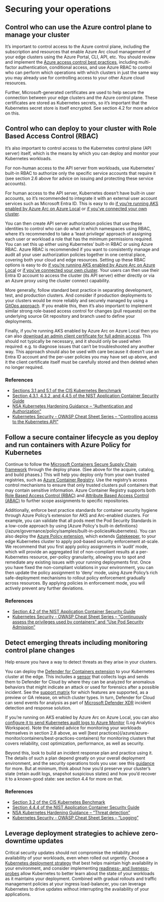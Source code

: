 # Securing your operations

## Control who can use the Azure control plane to manage your cluster

It’s important to control access to the Azure control plane, including the subscription and resources that enable Azure Arc cloud management of your edge clusters using the Azure Portal, CLI, API, etc.  You should review and implement the [Azure access control best practices](/azure/security/fundamentals/identity-management-best-practices), including multi-factor authentication, conditional access, and use Azure RBAC to control who can perform which operations with which clusters in just the same way you may already use for controlling access to your other Azure cloud resources.

Further, Microsoft-generated certificates are used to help secure the connection between your edge clusters and the Azure control plane. These certificates are stored as Kubernetes secrets, so it’s important that the Kubernetes secret store is itself encrypted.  See section 4.2 for more advice on this.

## Control who can deploy to your cluster with Role Based Access Control (RBAC)

It’s also important to control access to the Kubernetes control plane (API server) itself, which is the means by which you can deploy and monitor your Kubernetes workloads.

For non-human access to the API server from workloads, use Kubernetes’ built-in RBAC to authorize only the specific service accounts that require it (see section 2.6 above for advice on issuing and protecting these service accounts).

For human access to the API server, Kubernetes doesn’t have built-in user accounts, so it’s recommended to integrate it with an external user account services such as Microsoft Entra ID.  This is easy to do [if you’re running AKS enabled by Azure Arc on Azure Local](/azure/aks/hybrid/enable-authentication-microsoft-entra-id) or [if you’ve connected your own cluster](/azure/aks/hybrid/enable-authentication-microsoft-entra-id).

You can then create API server authorization policies that use these identities to control who can do what in which namespaces using RBAC, where it’s recommended to take a ‘least privilege’ approach of assigning each user or workload a role that has the minimum permissions required.  You can set this up either using Kubernetes’ built-in RBAC or using Azure RBAC.  Azure RBAC is recommended if you want to consistently manage and audit all your user authorization policies together in one central place, covering both your cloud and edge resources.  Setting up these RBAC options is easy to do [if you’re running AKS enabled by Azure Arc on Azure Local](/azure/aks/hybrid/azure-rbac-23h2) or [if you’ve connected your own cluster](/azure/azure-arc/kubernetes/azure-rbac?tabs=kubernetes-latest).  Your users can then use their Entra ID account to access the cluster (its API server) either directly or via an Azure proxy using the cluster connect capability.

More generally, follow standard best practice in separating development, test, and production clusters.  And consider if production deployments to your clusters would be more reliably and securely managed by using a [GitOps approach](/azure/azure-arc/kubernetes/tutorial-use-gitops-flux2?tabs=azure-cli).  If you enable this, then it’s also important to implement similar strong role-based access control for changes (pull requests) on the underlying source Git repository and branch used to define your deployments.

Finally, if you’re running AKS enabled by Azure Arc on Azure Local then you can also [download an admin client certificate for full admin access](/azure/aks/aksarc/retrieve-admin-kubeconfig).  This should not typically be necessary, and it should only be used when required: e.g. to diagnose issues that can’t be troubleshooted any another way.  This approach should also be used with care because it doesn’t use an Entra ID account and the per-user policies you may have set up above, and it the client certificate itself must be carefully stored and then deleted when no longer required.

### References
* [Sections 3.1 and 5.1 of the CIS Kubernetes Benchmark](https://www.cisecurity.org/benchmark/kubernetes)  
* [Section 4.3.1, 4.3.2, and 4.4.5 of the NIST Application Container Security Guide](https://csrc.nist.gov/pubs/sp/800/190/final)
* [NSA Kubernetes Hardening Guidance – “Authentication and Authorization”](https://media.defense.gov/2022/Aug/29/2003066362/-1/-1/0/CTR_KUBERNETES_HARDENING_GUIDANCE_1.2_20220829.PDF)
* [Kubernetes Security - OWASP Cheat Sheet Series – “Controlling access to the Kubernetes API”](https://cheatsheetseries.owasp.org/cheatsheets/Kubernetes_Security_Cheat_Sheet.html)

## Follow a secure container lifecycle as you deploy and run containers with Azure Policy for Kubernetes

Continue to follow the [Microsoft Containers Secure Supply Chain framework](/azure/security/container-secure-supply-chain/articles/container-secure-supply-chain-implementation/containers-secure-supply-chain-overview) through the deploy phase.  (See above for the acquire, catalog, and build phases.)  This will help you deploy only from your own trusted registries, such as [Azure Container Registry](/azure/container-registry/).  Use the registry’s access control mechanisms to ensure that only trusted clusters pull containers that may contain sensitive information.  Azure Container Registry supports both [Role Based Access Control (RBAC)](/azure/container-registry/container-registry-rbac-built-in-roles-overview?tabs=registries-configured-with-rbac-registry-abac-repository-permissions) and [Attribute Based Access Control (ABAC)](/azure/container-registry/container-registry-rbac-abac-repository-permissions?tabs=azure-portal) to further scope assignments to specific repositories.

Additionally, enforce best practice standards for container security hygiene through Azure Policy’s extension for AKS and Arc-enabled clusters.  For example, you can validate that all pods meet the Pod Security Standards in a low-code approach by using [Azure Policy's built-in definitions}(/azure/governance/policy/samples/built-in-policies#kubernetes).  You can also deploy the [Azure Policy extension](/azure/governance/policy/concepts/policy-for-kubernetes?toc=%2Fazure%2Fazure-arc%2Fkubernetes%2Ftoc.json&bc=%2Fazure%2Fazure-arc%2Fkubernetes%2Fbreadcrumb%2Ftoc.json#install-azure-policy-extension-for-azure-arc-enabled-kubernetes), which extends [Gatekeeper](https://open-policy-agent.github.io/gatekeeper/website/), to your edge Kubernetes cluster to apply pod-based security enforcement at-scale.  We recommend that you first apply policy assignments in ‘audit’ mode, which will provide an aggregated list of non-compliant results at a per-Kubernetes resource, per-policy granularity, allowing you to spot and remediate any existing issues with your running deployments first. Once you have fixed the non-compliant violations in your environment, you can then update the policy assignment to ‘deny’ mode, using Azure Policy’s rich safe-deployment mechanisms to rollout policy enforcement gradually across resources. By applying policies in enforcement mode, you will actively prevent any further deviations. 

### References
* [Section 4.2 of the NIST Application Container Security Guide](https://csrc.nist.gov/pubs/sp/800/190/final)
* [Kubernetes Security - OWASP Cheat Sheet Series – “Continuously assess the privileges used by containers” and “Use Pod Security Admission”](https://cheatsheetseries.owasp.org/cheatsheets/Kubernetes_Security_Cheat_Sheet.html)

## Detect emerging threats including monitoring control plane changes

Help ensure you have a way to detect threats as they arise in your clusters.

You can deploy the [Defender for Containers extension](/azure/defender-for-cloud/defender-for-containers-introduction#run-time-protection-for-kubernetes-nodes-and-clusters) to your Kubernetes cluster at the edge. This includes a [sensor](/azure/defender-for-cloud/defender-for-containers-enable?tabs=aks-deploy-portal%2Ck8s-deploy-cli%2Ck8s-verify-asc%2Ck8s-remove-arc%2Caks-removeprofile-api&pivots=defender-for-container-arc) that collects logs and sends them to Defender for Cloud by where they can be analyzed for anomalous behaviors that might indicate an attack or used for forensics after a possible incident.  See the [support matrix](/azure/defender-for-cloud/support-matrix-defender-for-containers?tabs=azureva%2Carcrt%2Carcspm%2Carcnet) for which features are supported, as a preview or GA release, on which cluster types.  In turn, Defender for Cloud can send events for analysis as part of [Microsoft Defender XDR](/azure/defender-for-cloud/concept-integration-365) incident detection and response solution.

If you’re running on AKS enabled by Azure Arc on Azure Local, you can also [configure it to send Kubernetes audit logs to Azure Monitor](/azure/aks/aksarc/kubernetes-monitor-audit-events) (Log Analytics Workspace).  Note the related advice for monitoring your workloads themselves in section 2.8 above, as well [best practices}(/azure/azure-monitor/containers/best-practices-containers) for monitoring clusters that covers reliability, cost optimization, performance, as well as security.

Beyond this, look to build an incident response plan and practice using it.  The details of such a plan depend greatly on your overall deployment environment, and the security operations tools you use: see this [guidance](/security/operations/incident-response-overview) for more.  But at minimum, think about how you’d preserve your cluster’s state (retain audit logs, snapshot suspicious states) and how you’d recover it to a known-good state: see section 4.4 for more on that.

### References
* [Section 3.2 of the CIS Kubernetes Benchmark](https://www.cisecurity.org/benchmark/kubernetes)
* [Section 4.4.4 of the NIST Application Container Security Guide](https://csrc.nist.gov/pubs/sp/800/190/final)
* [NSA Kubernetes Hardening Guidance – “Threat detection”](https://media.defense.gov/2022/Aug/29/2003066362/-1/-1/0/CTR_KUBERNETES_HARDENING_GUIDANCE_1.2_20220829.PDF)
* [Kubernetes Security - OWASP Cheat Sheet Series – “Logging”](https://cheatsheetseries.owasp.org/cheatsheets/Kubernetes_Security_Cheat_Sheet.html)

## Leverage deployment strategies to achieve zero-downtime updates

Critical security updates should not compromise the reliability and availability of your workloads, even when rolled out urgently. Choose a [Kubernetes deployment strategy](https://azure.microsoft.com/en-us/solutions/kubernetes-on-azure/deployment-strategy/) that best helps maintain high availability in your environment, and consider implementing [readiness- and liveness-probes](https://kubernetes.io/docs/concepts/configuration/liveness-readiness-startup-probes/) allow Kubernetes to better learn about the state of your workloads as it maintains your deployment.  Combined with gradual rollouts and traffic management policies at your ingress load-balancer, you can leverage Kubernetes to drive updates without interrupting the availability of your applications.
